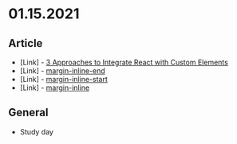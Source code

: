 # 01.15.2021

## Article

- \[Link\] - [3 Approaches to Integrate React with Custom Elements](https://css-tricks.com/3-approaches-to-integrate-react-with-custom-elements/)
- \[Link\] - [margin-inline-end](https://css-tricks.com/almanac/properties/m/margin-inline-end/)
- \[Link\] - [margin-inline-start](https://css-tricks.com/almanac/properties/m/margin-inline-start/)
- \[Link\] - [margin-inline](https://css-tricks.com/almanac/properties/m/margin-inline/)

## General

- Study day
